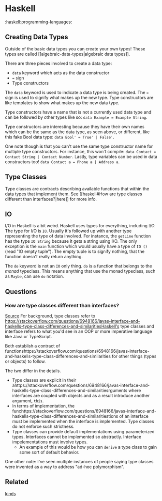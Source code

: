 # Haskell
:haskell:programming-languages:


## Creating Data Types
Outside of the basic data types you can create your own types!
These types are called [[algebraic-data-types|algebraic data types]].

There are three pieces involved to create a data type:
- `data` keyword which acts as the data constructor
- `=` sign
- Type constructors

The `data` keyword is used to indicate a data type is being created.
The `=` sign is used to signify what makes up the new type.
Type constructors are like templates to show what makes up the new data type.

Type constructors have a name that is not a currently used data type and can be followed by other types like so: `data Example = Example String`.

Type constructors are interesting because they have their own names which can be the same as the data type, as seen above, or different, like this fake Bool data type: `data Bool' = True' | False'`.

One note though is that you can't use the same type constructor name for multiple type constructors. For instance, this won't compile: `data Contact = Contact String | Contact Number`.
Lastly, type variables can be used in data constructors too!
`data Contact a = Phone a | Address a`.


## Type Classes
Type classes are contracts describing available functions that within the data types that implement them.
See [[haskell#How are type classes different than interfaces?|here]] for more info.


## IO
I/O in Haskell is a bit weird.
Haskell uses types for everything, including I/O.
The type for I/O is `IO`.
Usually it's followed up with another type representing the type of data involved.
For instance, the `getLine` function has the type `IO String` because it gets a string using I/O.
The only exception is the `main` function which would usually have a type of `IO ()` (read "IO empty tuple").
The empty tuple is to signify nothing, that the function doesn't really return anything.

The `do` keyword is not an `IO` only thing.
`do` is a function that belongs to the *monad* typeclass.
This means anything that use the monad typeclass, such as `Maybe`, can use `do` notation.


## Questions


### How are type classes different than interfaces?
[Source](https://stackoverflow.com/questions/6948166/javas-interface-and-haskells-type-class-differences-and-similarities)
For background, type classes refer to https://stackoverflow.com/questions/6948166/javas-interface-and-haskells-type-class-differences-and-similaritiesHaskell's type classes and interface refers to what you'd see in an OOP or more imperative language like Java or TypeScript.

Both establish a contract of functionshttps://stackoverflow.com/questions/6948166/javas-interface-and-haskells-type-class-differences-and-similarities for other things (types or objects) to follow.

The two differ in the details.
- Type classes are explicit in their ahttps://stackoverflow.com/questions/6948166/javas-interface-and-haskells-type-class-differences-and-similaritiesrguments where interfaces are coupled with objects and as a result introduce another argument, `this`.
- In terms of implementation, the funchttps://stackoverflow.com/questions/6948166/javas-interface-and-haskells-type-class-differences-and-similaritiestions of an interface must be implemented when the interface is implemented. Type classes do not enforce such strictness.
- Type classes can provide default implementations using parameterized types. Interfaces cannot be implemented so abstractly. Interface impelementations must involve types.
  - An example of this would be how you can `derive` a type class to gain some sort of default behavior.

One other note: I've seen multiple instances of people saying type classes were invented as a way to address "ad-hoc polymorphism".


## Related
[kinds](kinds)
